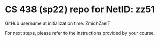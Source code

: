 # CS 438 (sp22) repo for NetID: zz51

GitHub username at initialization time: ZmichZaelT

For next steps, please refer to the instructions provided by your course.
